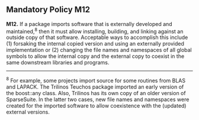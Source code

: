 ## Mandatory Policy M12

**M12.** If a package imports software that is externally developed and maintained,<sup>8</sup> then it must allow
installing, building, and linking against an outside copy of that software. Acceptable ways to
accomplish this include (1) forsaking the internal copied version and using an externally provided
implementation or (2) changing the file names and namespaces of all global symbols to allow the
internal copy and the external copy to coexist in the same downstream libraries and programs.

------

<sup>8</sup> For example, some projects import source for some routines from BLAS and LAPACK. The Trilinos Teuchos
package imported an early version of the boost::any class. Also, Trilinos has its own copy of an older version of
SparseSuite. In the latter two cases, new file names and namespaces were created for the imported software to
allow coexistence with the (updated) external versions.
